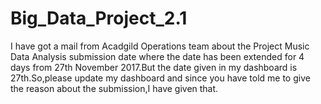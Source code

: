 # Big_Data_Project_2.1
I have got a mail from Acadgild Operations team about the Project Music Data Analysis submission date where the date has been extended for 4 days from 27th November 2017.But the date given in my dashboard is 27th.So,please update my dashboard and since you have told me to give the reason about the submission,I have given that.
